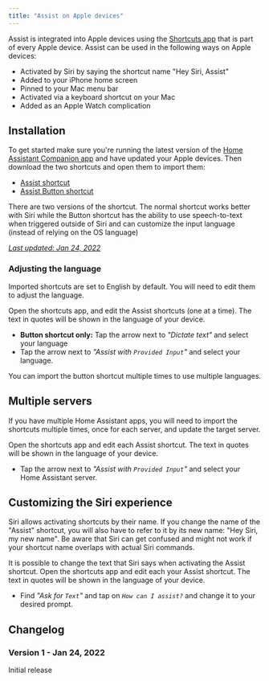 ```yaml
---
title: "Assist on Apple devices"
---
```


Assist is integrated into Apple devices using the [Shortcuts app](https://support.apple.com/guide/shortcuts/welcome/ios) that is part of every Apple device. Assist can be used in the following ways on Apple devices:

- Activated by Siri by saying the shortcut name "Hey Siri, Assist"
- Added to your iPhone home screen
- Pinned to your Mac menu bar
- Activated via a keyboard shortcut on your Mac
- Added as an Apple Watch complication

<lite-youtube videoid="sQ7X7jz1SrA" videotitle="Assist on Apple HomePod"></lite-youtube>

## Installation

To get started make sure you're running the latest version of the [Home Assistant Companion app](https://apps.apple.com/us/app/home-assistant/id1099568401?itsct=apps_box_badge&itscg=30200) and have updated your Apple devices. Then download the two shortcuts and open them to import them:

- [Assist shortcut](/docs/assist/Assist.shortcut)
- [Assist Button shortcut](/docs/assist/Assist%20Button.shortcut)

There are two versions of the shortcut. The normal shortcut works better with Siri while the Button shortcut has the ability to use speech-to-text when triggered outside of Siri and can customize the input language (instead of relying on the OS language)

[_Last updated: Jan 24, 2022_](#changelog)

### Adjusting the language

Imported shortcuts are set to English by default. You will need to edit them to adjust the language.

Open the shortcuts app, and edit the Assist shortcuts (one at a time). The text in quotes will be shown in the language of your device.

- **Button shortcut only:** Tap the arrow next to _"Dictate text"_ and select your language
- Tap the arrow next to _"Assist with `Provided Input`"_ and select your language.

<p class='note'>
You can import the button shortcut multiple times to use multiple languages.
</p>

## Multiple servers

If you have multiple Home Assistant apps, you will need to import the shortcuts multiple times, once for each server, and update the target server.

Open the shortcuts app and edit each Assist shortcut. The text in quotes will be shown in the language of your device.

- Tap the arrow next to _"Assist with `Provided Input`"_ and select your Home Assistant server.

## Customizing the Siri experience

Siri allows activating shortcuts by their name. If you change the name of the "Assist" shortcut, you will also have to refer to it by its new name: "Hey Siri, my new name". Be aware that Siri can get confused and might not work if your shortcut name overlaps with actual Siri commands.

It is possible to change the text that Siri says when activating the Assist shortcut. Open the shortcuts app and edit each your Assist shortcut. The text in quotes will be shown in the language of your device.

- Find _"Ask for `Text`"_ and tap on _`How can I assist?`_ and change it to your desired prompt.

## Changelog

### Version 1 - Jan 24, 2022

Initial release
